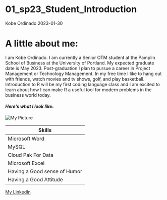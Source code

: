 01_sp23_Student_Introduction
================
Kobe Ordinado
2023-01-30

# A little about me:

I am Kobe Ordinado. I am currently a Senior OTM student at the Pamplin
School of Business at the University of Portland. My expected graduate
date is May 2023. Post-graduation I plan to pursue a career in Project
Management or Technology Management. In my free time I like to hang out
with friends, watch movies and tv shows, golf, and play basketball.
Introduction to R will be my first coding language class and I am
excited to learn about how I can make R a useful tool for modern
problems in the business world today.

#### *Here’s what I look like*:

![My Picture](Images/Profile_Pic.png)

| Skills                       |
|------------------------------|
| Microsoft Word               |
| MySQL                        |
| Cloud Pak For Data           |
| Microsoft Excel              |
| Having a Good sense of Humor |
| Having a Good Attitude       |

[My LinkedIn](https://www.linkedin.com/in/kobe-ordinado-9aa046206/)
